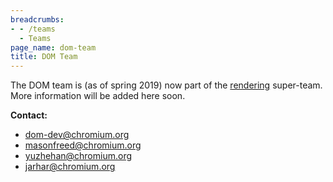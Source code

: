 ```yaml
---
breadcrumbs:
- - /teams
  - Teams
page_name: dom-team
title: DOM Team
---
```


The DOM team is (as of spring 2019) now part of the
[rendering](/teams/rendering) super-team. More information will be added here
soon.

**Contact:**

*   dom-dev@chromium.org
*   masonfreed@chromium.org
*   yuzhehan@chromium.org
*   jarhar@chromium.org